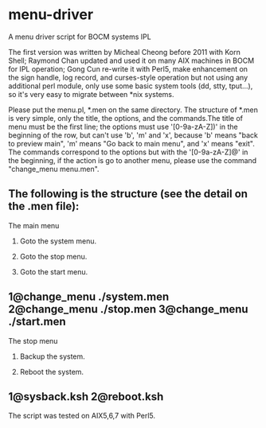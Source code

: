 # menu-driver
A menu driver script for BOCM systems IPL

The first version was written by Micheal Cheong before 2011 with Korn Shell;
Raymond Chan updated and used it on many AIX machines in BOCM for IPL operation;
Gong Cun re-write it with Perl5, make enhancement on the sign handle, log record, and curses-style operation but not using any additional perl module, only use some basic system tools (dd, stty, tput...), so it's very easy to migrate between *nix systems.

Please put the menu.pl, *.men on the same directory. The structure of *.men is very simple, only the title, the options, and the commands.The title of menu must be the first line; the options must use '[0-9a-zA-Z])' in the beginning of the row, but can't use 'b', 'm' and 'x', because 'b' means "back to preview main", 'm' means "Go back to main menu", and 'x' means "exit". The commands correspond to the options but with the '[0-9a-zA-Z]@' in the beginning, if the action is go to another menu, please use the command "change_menu menu.men".

The following is the structure (see the detail on the .men file):
--------------------------------------------------
The main menu

1) Goto the system menu.

2) Goto the stop menu.

3) Goto the start menu.

1\@change_menu ./system.men
2\@change_menu ./stop.men
3\@change_menu ./start.men
--------------------------------------------------
The stop menu

1) Backup the system.

2) Reboot the system.

1\@sysback.ksh
2\@reboot.ksh
--------------------------------------------------

The script was tested on AIX5,6,7 with Perl5.

